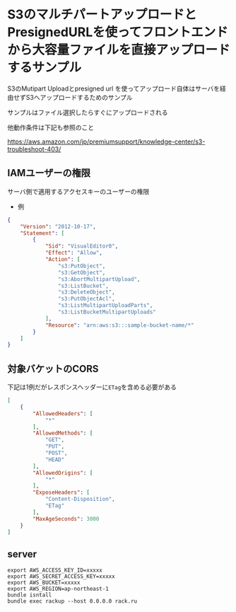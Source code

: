 # S3のマルチパートアップロードとPresignedURLを使ってフロントエンドから大容量ファイルを直接アップロードするサンプル

S3のMutipart Uploadとpresigned url を使ってアップロード自体はサーバを経由せずS3へアップロードするためのサンプル

サンプルはファイル選択したらすぐにアップロードされる

他動作条件は下記も参照のこと

https://aws.amazon.com/jp/premiumsupport/knowledge-center/s3-troubleshoot-403/

## IAMユーザーの権限

サーバ側で適用するアクセスキーのユーザーの権限

- 例

```json
{
    "Version": "2012-10-17",
    "Statement": [
        {
            "Sid": "VisualEditor0",
            "Effect": "Allow",
            "Action": [
                "s3:PutObject",
                "s3:GetObject",
                "s3:AbortMultipartUpload",
                "s3:ListBucket",
                "s3:DeleteObject",
                "s3:PutObjectAcl",
                "s3:ListMultipartUploadParts",
                "s3:ListBucketMultipartUploads"
            ],
            "Resource": "arn:aws:s3:::sample-bucket-name/*"
        }
    ]
}
```

## 対象バケットのCORS

下記は1例だがレスポンスヘッダーに`ETag`を含める必要がある

```json
[
    {
        "AllowedHeaders": [
            "*"
        ],
        "AllowedMethods": [
            "GET",
            "PUT",
            "POST",
            "HEAD"
        ],
        "AllowedOrigins": [
            "*"
        ],
        "ExposeHeaders": [
            "Content-Disposition",
            "ETag"
        ],
        "MaxAgeSeconds": 3000
    }
]
```

## server

```
export AWS_ACCESS_KEY_ID=xxxxx
export AWS_SECRET_ACCESS_KEY=xxxxx
export AWS_BUCKET=xxxxx
export AWS_REGION=ap-northeast-1
bundle isntall
bundle exec rackup --host 0.0.0.0 rack.ru
```

